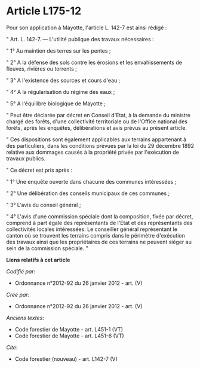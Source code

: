 # Article L175-12

Pour son application à Mayotte, l'article L. 142-7 est ainsi rédigé : 

" Art. L. 142-7. ― L'utilité publique des travaux nécessaires : 

" 1° Au maintien des terres sur les pentes ; 

" 2° A la défense des sols contre les érosions et les envahissements de fleuves, rivières ou torrents ; 

" 3° A l'existence des sources et cours d'eau ; 

" 4° A la régularisation du régime des eaux ; 

" 5° A l'équilibre biologique de Mayotte ; 

" Peut être déclarée par décret en Conseil d'Etat, à la demande du ministre chargé des forêts, d'une collectivité
territoriale ou de l'Office national des forêts, après les enquêtes, délibérations et avis prévus au présent article. 

" Ces dispositions sont également applicables aux terrains appartenant à des particuliers, dans les conditions prévues par la
loi du 29 décembre 1892 relative aux dommages causés à la propriété privée par l'exécution de travaux publics. 

" Ce décret est pris après : 

" 1° Une enquête ouverte dans chacune des communes intéressées ; 

" 2° Une délibération des conseils municipaux de ces communes ; 

" 3° L'avis du conseil général ; 

" 4° L'avis d'une commission spéciale dont la composition, fixée par décret, comprend à part égale des représentants de
l'Etat et des représentants des collectivités locales intéressées. Le conseiller général représentant le canton où se
trouvent les terrains compris dans le périmètre d'exécution des travaux ainsi que les propriétaires de ces terrains ne
peuvent siéger au sein de la commission spéciale. "

**Liens relatifs à cet article**

_Codifié par_:

  - Ordonnance n°2012-92 du 26 janvier 2012 - art. (V)

_Créé par_:

  - Ordonnance n°2012-92 du 26 janvier 2012 - art. (V)

_Anciens textes_:

  - Code forestier de Mayotte - art. L451-1 (VT)
  - Code forestier de Mayotte - art. L451-6 (VT)

_Cite_:

  - Code forestier (nouveau) - art. L142-7 (V)
